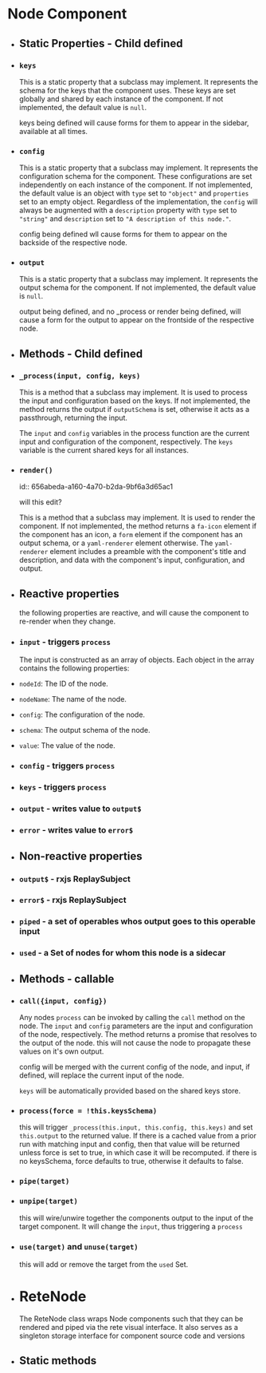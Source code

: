 # Node Component
- ## Static Properties - Child defined
- ### `keys`
  
  This is a static property that a subclass may implement. It represents the schema for the keys that the component uses. These keys are set globally and shared by each instance of the component. If not implemented, the default value is `null`.
  
  keys being defined will cause forms for them to appear in the sidebar, available at all times.
- ### `config`
  
  This is a static property that a subclass may implement. It represents the configuration schema for the component. These configurations are set independently on each instance of the component. If not implemented, the default value is an object with `type` set to `"object"` and `properties` set to an empty object. Regardless of the implementation, the `config` will always be augmented with a `description` property with `type` set to `"string"` and `description` set to `"A description of this node."`.
  
  config being defined wll cause forms for them to appear on the backside of the respective node.
- ### `output`
  
  This is a static property that a subclass may implement. It represents the output schema for the component. If not implemented, the default value is `null`.
  
  output being defined, and no \_process or render being defined, will cause a form for the output to appear on the frontside of the respective node.
- ## Methods - Child defined
- ### `_process(input, config, keys)`
  
  This is a method that a subclass may implement. It is used to process the input and configuration based on the keys. If not implemented, the method returns the output if `outputSchema` is set, otherwise it acts as a passthrough, returning the input.
  
  The `input` and `config` variables in the process function are the current input and configuration of the component, respectively. The `keys` variable is the current shared keys for all instances.
- ### `render()`
  id:: 656abeda-a160-4a70-b2da-9bf6a3d65ac1
  
  will this edit?
  
  This is a method that a subclass may implement. It is used to render the component. If not implemented, the method returns a `fa-icon` element if the component has an icon, a `form` element if the component has an output schema, or a `yaml-renderer` element otherwise. The `yaml-renderer` element includes a preamble with the component's title and description, and data with the component's input, configuration, and output.
- ## Reactive properties
  
  the following properties are reactive, and will cause the component to re-render when they change.
- ### `input` - triggers `process`
  
  The input is constructed as an array of objects. Each object in the array contains the following properties:
- `nodeId`: The ID of the node.
- `nodeName`: The name of the node.
- `config`: The configuration of the node.
- `schema`: The output schema of the node.
- `value`: The value of the node.
- ### `config` - triggers `process`
- ### `keys` - triggers `process`
- ### `output` - writes value to `output$`
- ### `error` - writes value to `error$`
- ## Non-reactive properties
- ### `output$` - rxjs ReplaySubject
- ### `error$` - rxjs ReplaySubject
- ### `piped` - a set of operables whos output goes to this operable input
- ### `used` - a Set of nodes for whom this node is a sidecar
- ## Methods - callable
- ### `call({input, config})`
  
  Any nodes `process` can be invoked by calling the `call` method on the node. The `input` and `config` parameters are the input and configuration of the node, respectively. The method returns a promise that resolves to the output of the node. this will not cause the node to propagate these values on it's own output.
  
  config will be merged with the current config of the node, and input, if defined, will replace the current input of the node.
  
  `keys` will be automatically provided based on the shared keys store.
- ### `process(force = !this.keysSchema)`
  
  this will trigger `_process(this.input, this.config, this.keys)` and set `this.output` to the returned value. If there is a cached value from a prior run with matching input and config, then that value will be returned unless force is set to true, in which case it will be recomputed. if there is no keysSchema, force defaults to true, otherwise it defaults to false.
- ### `pipe(target)`
- ### `unpipe(target)`
  
  this will wire/unwire together the components output to the input of the target component. It will change the `input`, thus triggering a `process`
- ### `use(target)` and `unuse(target)`
  
  this will add or remove the target from the `used` Set.
- # ReteNode
  
  The ReteNode class wraps Node components such that they can be rendered and piped via the rete visual interface. It also serves as a singleton storage interface for component source code and versions
- ## Static methods